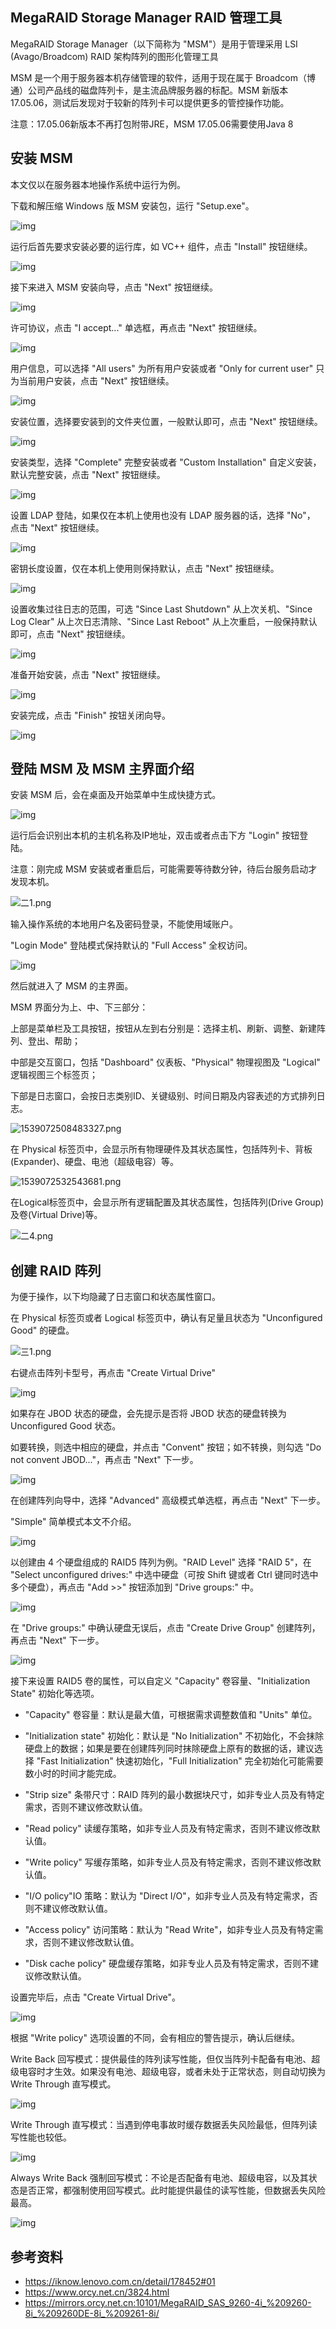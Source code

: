 ## MegaRAID Storage Manager RAID 管理工具

MegaRAID Storage Manager（以下简称为 "MSM"）是用于管理采用 LSI (Avago/Broadcom) RAID 架构阵列的图形化管理工具

MSM 是一个用于服务器本机存储管理的软件，适用于现在属于 Broadcom（博通）公司产品线的磁盘阵列卡，是主流品牌服务器的标配。MSM 新版本 17.05.06，测试后发现对于较新的阵列卡可以提供更多的管控操作功能。

注意：17.05.06新版本不再打包附带JRE，MSM 17.05.06需要使用Java 8

## 安装 MSM

本文仅以在服务器本地操作系统中运行为例。

下载和解压缩 Windows 版 MSM 安装包，运行 "Setup.exe"。

![img](./.assets/MegaRaid/20181004103452933001.png)

运行后首先要求安装必要的运行库，如 VC++ 组件，点击 "Install" 按钮继续。

![img](./.assets/MegaRaid/20181004103514473.png)

接下来进入 MSM 安装向导，点击 "Next" 按钮继续。

![img](./.assets/MegaRaid/20181004103608948.png)

许可协议，点击 "I accept..." 单选框，再点击 "Next" 按钮继续。

![img](./.assets/MegaRaid/20181004103622305.png)

用户信息，可以选择 "All users" 为所有用户安装或者 "Only for current user" 只为当前用户安装，点击 "Next" 按钮继续。

![img](./.assets/MegaRaid/20181004103639793.png)

安装位置，选择要安装到的文件夹位置，一般默认即可，点击 "Next" 按钮继续。

![img](./.assets/MegaRaid/20181004103702604.png)

安装类型，选择 "Complete" 完整安装或者 "Custom Installation" 自定义安装，默认完整安装，点击 "Next" 按钮继续。

![img](./.assets/MegaRaid/20181004103713705.png)

设置 LDAP 登陆，如果仅在本机上使用也没有 LDAP 服务器的话，选择 "No"， 点击 "Next" 按钮继续。

![img](./.assets/MegaRaid/20181004103828114.png)

密钥长度设置，仅在本机上使用则保持默认，点击 "Next" 按钮继续。

![img](./.assets/MegaRaid/20181004103923571.png)

设置收集过往日志的范围，可选 "Since Last Shutdown" 从上次关机、"Since Log Clear" 从上次日志清除、"Since Last Reboot" 从上次重启，一般保持默认即可，点击 "Next" 按钮继续。

![img](./.assets/MegaRaid/20181004103949610.png)

准备开始安装，点击 "Next" 按钮继续。

![img](./.assets/MegaRaid/20181004104045552.png)

安装完成，点击 "Finish" 按钮关闭向导。

![img](./.assets/MegaRaid/20181004104102157.png)

## 登陆 MSM 及 MSM 主界面介绍

安装 MSM 后，会在桌面及开始菜单中生成快捷方式。

![img](./.assets/MegaRaid/20181004104204301.png)

运行后会识别出本机的主机名称及IP地址，双击或者点击下方 "Login" 按钮登陆。

注意：刚完成 MSM 安装或者重启后，可能需要等待数分钟，待后台服务启动才发现本机。

![二1.png](./.assets/MegaRaid/1539072493550999.png)

输入操作系统的本地用户名及密码登录，不能使用域账户。

"Login Mode" 登陆模式保持默认的 "Full Access" 全权访问。

![img](./.assets/MegaRaid/20181004104412451.png)

然后就进入了 MSM 的主界面。

MSM 界面分为上、中、下三部分：

上部是菜单栏及工具按钮，按钮从左到右分别是：选择主机、刷新、调整、新建阵列、登出、帮助；

中部是交互窗口，包括 "Dashboard" 仪表板、"Physical" 物理视图及 "Logical" 逻辑视图三个标签页；

下部是日志窗口，会按日志类别ID、关键级别、时间日期及内容表述的方式排列日志。

![1539072508483327.png](./.assets/MegaRaid/1539072508483327.png)

在 Physical 标签页中，会显示所有物理硬件及其状态属性，包括阵列卡、背板(Expander)、硬盘、电池（超级电容）等。

![1539072532543681.png](./.assets/MegaRaid/1539072532543681.png)

在Logical标签页中，会显示所有逻辑配置及其状态属性，包括阵列(Drive Group)及卷(Virtual Drive)等。

![二4.png](./.assets/MegaRaid/1539072545663320.png)

## 创建 RAID 阵列

为便于操作，以下均隐藏了日志窗口和状态属性窗口。

在 Physical 标签页或者 Logical 标签页中，确认有足量且状态为 "Unconfigured Good" 的硬盘。

![三1.png](./.assets/MegaRaid/1539072578352194.png)

右键点击阵列卡型号，再点击 "Create Virtual Drive"

![img](./.assets/MegaRaid/20181004111642561001.png)

如果存在 JBOD 状态的硬盘，会先提示是否将 JBOD 状态的硬盘转换为 Unconfigured Good 状态。

如要转换，则选中相应的硬盘，并点击 "Convent" 按钮；如不转换，则勾选 "Do not convent JBOD..."，再点击 "Next" 下一步。

![img](./.assets/MegaRaid/20181004125237937001.png)

在创建阵列向导中，选择 "Advanced" 高级模式单选框，再点击 "Next" 下一步。

"Simple" 简单模式本文不介绍。

![img](./.assets/MegaRaid/20181004112141175.png)

以创建由 4 个硬盘组成的 RAID5 阵列为例。"RAID Level" 选择 "RAID 5"，在 "Select unconfigured drives:" 中选中硬盘（可按 Shift 键或者 Ctrl 键同时选中多个硬盘），再点击 "Add >>" 按钮添加到 "Drive groups:" 中。

![img](./.assets/MegaRaid/20181004112631817001.png)

在 "Drive groups:" 中确认硬盘无误后，点击 "Create Drive Group" 创建阵列，再点击 "Next" 下一步。

![img](./.assets/MegaRaid/20181004112840747001.png)

接下来设置 RAID5 卷的属性，可以自定义 "Capacity" 卷容量、"Initialization State" 初始化等选项。

- "Capacity" 卷容量：默认是最大值，可根据需求调整数值和 "Units" 单位。

- "Initialization state" 初始化：默认是 "No Initialization" 不初始化，不会抹除硬盘上的数据；如果是要在创建阵列同时抹除硬盘上原有的数据的话，建议选择 "Fast Initialization" 快速初始化，"Full Initialization" 完全初始化可能需要数小时的时间才能完成。

- "Strip size" 条带尺寸：RAID 阵列的最小数据块尺寸，如非专业人员及有特定需求，否则不建议修改默认值。

- "Read policy" 读缓存策略，如非专业人员及有特定需求，否则不建议修改默认值。

- "Write policy" 写缓存策略，如非专业人员及有特定需求，否则不建议修改默认值。

- "I/O policy"IO 策略：默认为 "Direct I/O"，如非专业人员及有特定需求，否则不建议修改默认值。

- "Access policy" 访问策略：默认为 "Read Write"，如非专业人员及有特定需求，否则不建议修改默认值。

- "Disk cache policy" 硬盘缓存策略，如非专业人员及有特定需求，否则不建议修改默认值。

设置完毕后，点击 "Create Virtual Drive"。

![img](./.assets/MegaRaid/20181004114639595001.png)

根据 "Write policy" 选项设置的不同，会有相应的警告提示，确认后继续。

Write Back 回写模式：提供最佳的阵列读写性能，但仅当阵列卡配备有电池、超级电容时才生效。如果没有电池、超级电容，或者未处于正常状态，则自动切换为 Write Through 直写模式。

![img](./.assets/MegaRaid/20181004115447373.png)

Write Through 直写模式：当遇到停电事故时缓存数据丢失风险最低，但阵列读写性能也较低。

![img](./.assets/MegaRaid/20181004115645610.png)

Always Write Back 强制回写模式：不论是否配备有电池、超级电容，以及其状态是否正常，都强制使用回写模式。此时能提供最佳的读写性能，但数据丢失风险最高。

![img](./.assets/MegaRaid/20181004115435183.png)

## 参考资料

- <https://iknow.lenovo.com.cn/detail/178452#01>
- <https://www.orcy.net.cn/3824.html>
- <https://mirrors.orcy.net.cn:10101/MegaRAID_SAS_9260-4i_%209260-8i_%209260DE-8i_%209261-8i/>
